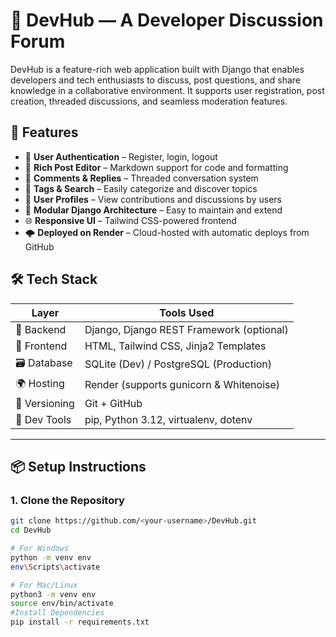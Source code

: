 # 🧠 DevHub — A Developer Discussion Forum

DevHub is a feature-rich web application built with Django that enables developers and tech enthusiasts to discuss, post questions, and share knowledge in a collaborative environment. It supports user registration, post creation, threaded discussions, and seamless moderation features.


## 🚀 Features

- 🔐 **User Authentication** – Register, login, logout
- 📝 **Rich Post Editor** – Markdown support for code and formatting
- 💬 **Comments & Replies** – Threaded conversation system
- 🧭 **Tags & Search** – Easily categorize and discover topics
- 👤 **User Profiles** – View contributions and discussions by users
- 🧱 **Modular Django Architecture** – Easy to maintain and extend
- 🌐 **Responsive UI** – Tailwind CSS-powered frontend
- 🌩️ **Deployed on Render** – Cloud-hosted with automatic deploys from GitHub


## 🛠 Tech Stack

| Layer         | Tools Used                                      |
|---------------|--------------------------------------------------|
| 🧠 Backend     | Django, Django REST Framework (optional)         |
| 🎨 Frontend    | HTML, Tailwind CSS, Jinja2 Templates             |
| 🗃️ Database    | SQLite (Dev) / PostgreSQL (Production)           |
| 🌍 Hosting     | Render (supports gunicorn & Whitenoise)          |
| 🔄 Versioning  | Git + GitHub                                     |
| 🔧 Dev Tools   | pip, Python 3.12, virtualenv, dotenv             |

---

## 📦 Setup Instructions

### 1. Clone the Repository

```bash
git clone https://github.com/<your-username>/DevHub.git
cd DevHub

# For Windows
python -m venv env
env\Scripts\activate

# For Mac/Linux
python3 -m venv env
source env/bin/activate
#Install Dependencies
pip install -r requirements.txt


